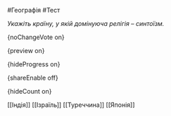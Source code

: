 #Географія #Тест

*Укажіть країну, у якій домінуюча релігія – синтоїзм.*

{noChangeVote on}

{preview on}

{hideProgress on}

{shareEnable off}

{hideCount on}

[[Індія]]
[[Ізраїль]]
[[Туреччина]]
[[Японія]]
